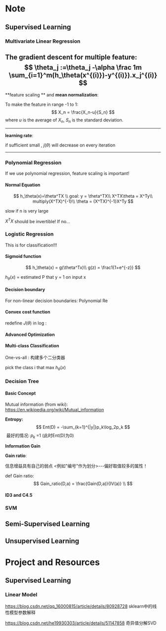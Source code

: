 # Note

## Supervised Learning

### Multivariate Linear Regression

The gradient descent for multiple feature:
$$
\theta_j :=\theta_j -\alpha \frac 1m \sum_{i=1}^m(h_\theta(x^{(i)})-y^{(i)}).x_j^{(i)}
$$
----------------



**feature scaling ** and **mean normalization**:

To make the feature in range -1 to 1:
$$
X_n = \frac{X_n-u}{S_n}
$$
where $u$ is the average of $X_n$, $S_n$ is the standard deviation.

----------------



**learning rate**: 

if sufficient small , $j(\theta)$ will decrease on every iteration







****



### Polynomial Regression

If we use polynomial regression, feature scaling is important!

#### Normal Equation

$$
h_\theta(x)=\theta^TX \\
goal: y = \theta^TX\\
X^TX\theta = X^Ty\\
multiply(X^TX)^{-1}\\
\theta  = (X^TX)^{-1}X^Ty
$$

slow if n is very large

$X^TX$ should be invertible! If no...

### Logistic Regression

This is for classification!!!

#### Sigmoid function

$$
h_\theta(x) = g(\theta^Tx)\\
g(z) = \frac1{1+e^{-z}}
$$

$h_\theta(x)$ = estimated P that y = 1 on input x

#### Decision boundary

For non-linear decision boundaries: Polynomial Re

#### Convex cost function

redefine $J(\theta)$ in log :

#### Advanced Optimization



#### Multi-class Classification

One-vs-all : 构建多个二分类器

pick the class i that max $h_\theta(x)$





### Decision Tree

#### Basic Concept

Mutual information (from wiki): https://en.wikipedia.org/wiki/Mutual_information

**Entropy:**
$$
Ent(D) = -\sum_{k=1}^{|y|}p_k\log_2p_k
$$
​	最好的情况: $p_k$ =1 (此时Ent(D)为0)

**Information Gain**



**Gain ratio**:

信息增益具有自己的弱点 <例如"编号"作为划分>---偏好取值较多的属性！

def Gain ratio:
$$
Gain_ratio(D,a) = \frac{Gain(D,a)}{IV(a)} \\
$$


#### ID3 and C4.5









### SVM





## Semi-Supervised Learning

## Unsupervised Learning



# Project and Resources

## Supervised Learning

### Linear Model

https://blog.csdn.net/qq_16000815/article/details/80928728 sklearn中的线性模型参数解释

https://blog.csdn.net/he19930303/article/details/51147858 奇异值分解SVD





